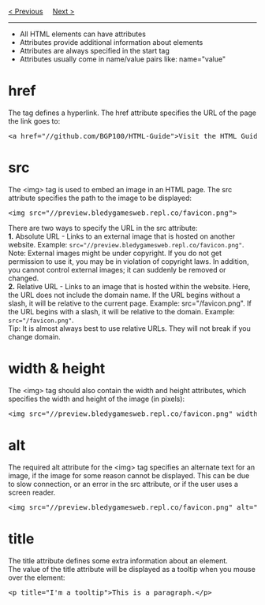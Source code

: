 <a href="/HTML/Elements.md">&lt; Previous</a>
&nbsp;&nbsp;&nbsp;
<a href="/HTML/Heading.md">Next &gt;</a>
<hr>
<ul>
  <li>All HTML elements can have attributes</li>
  <li>Attributes provide additional information about elements</li>
  <li>Attributes are always specified in the start tag</li>
  <li>Attributes usually come in name/value pairs like: name="value"</li>
</ul>
<h1>href</h1>
The <a> tag defines a hyperlink. The href attribute specifies the URL of the page the link goes to:
<pre>&lt;a href="//github.com/BGP100/HTML-Guide"&gt;Visit the HTML Guide&lt;/a&gt;</pre>
<h1>src</h1>
The &lt;img&gt; tag is used to embed an image in an HTML page. The src attribute specifies the path to the image to be displayed:
<pre>&lt;img src="//preview.bledygamesweb.repl.co/favicon.png"&gt;</pre>
There are two ways to specify the URL in the src attribute:
<br>
<b>1.</b> Absolute URL - Links to an external image that is hosted on another website. Example: <code>src="//preview.bledygamesweb.repl.co/favicon.png"</code>.
<br>
Note: External images might be under copyright. If you do not get permission to use it, you may be in violation of copyright laws. In addition, you cannot control external images; it can suddenly be removed or changed.
<br>
<b>2.</b> Relative URL - Links to an image that is hosted within the website. Here, the URL does not include the domain name. If the URL begins without a slash, it will be relative to the current page. Example: src="/favicon.png". If the URL begins with a slash, it will be relative to the domain. Example: <code>src="/favicon.png"</code>.
<br>
Tip: It is almost always best to use relative URLs. They will not break if you change domain.
<h1>width &amp; height</h1>
The &lt;img&gt; tag should also contain the width and height attributes, which specifies the width and height of the image (in pixels):
<pre>&lt;img src="//preview.bledygamesweb.repl.co/favicon.png" width="500" height="600"&gt;</pre>
<h1>alt</h1>
The required alt attribute for the &lt;img&gt; tag specifies an alternate text for an image, if the image for some reason cannot be displayed. This can be due to slow connection, or an error in the src attribute, or if the user uses a screen reader.
<pre>&lt;img src="//preview.bledygamesweb.repl.co/favicon.png" alt="BGP100 Image"&gt;</pre>
<h1>title</h1>
The title attribute defines some extra information about an element.
<br>
The value of the title attribute will be displayed as a tooltip when you mouse over the element:
<pre>&lt;p title="I'm a tooltip"&gt;This is a paragraph.&lt;/p&gt;</pre>
